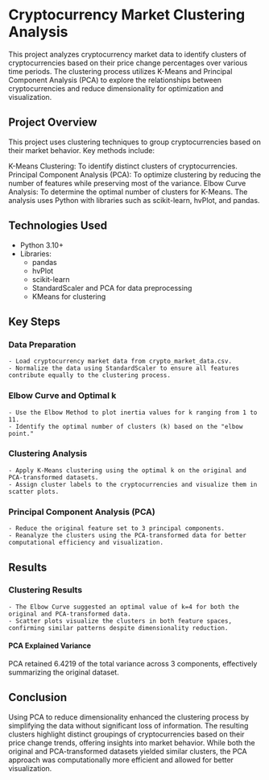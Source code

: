 # Cryptocurrency Market Clustering Analysis
This project analyzes cryptocurrency market data to identify clusters of cryptocurrencies based on their price change percentages over various time periods. The clustering process utilizes K-Means and Principal Component Analysis (PCA) to explore the relationships between cryptocurrencies and reduce dimensionality for optimization and visualization.

## Project Overview
This project uses clustering techniques to group cryptocurrencies based on their market behavior. Key methods include:

K-Means Clustering: To identify distinct clusters of cryptocurrencies.
Principal Component Analysis (PCA): To optimize clustering by reducing the number of features while preserving most of the variance.
Elbow Curve Analysis: To determine the optimal number of clusters for K-Means.
The analysis uses Python with libraries such as scikit-learn, hvPlot, and pandas.

## Technologies Used
- Python 3.10+
- Libraries:
    - pandas
    - hvPlot
    - scikit-learn
    - StandardScaler and PCA for data preprocessing
    - KMeans for clustering

## Key Steps
### Data Preparation
    - Load cryptocurrency market data from crypto_market_data.csv.
    - Normalize the data using StandardScaler to ensure all features contribute equally to the clustering process.
### Elbow Curve and Optimal k
    - Use the Elbow Method to plot inertia values for k ranging from 1 to 11.
    - Identify the optimal number of clusters (k) based on the "elbow point."
### Clustering Analysis
    - Apply K-Means clustering using the optimal k on the original and PCA-transformed datasets.
    - Assign cluster labels to the cryptocurrencies and visualize them in scatter plots.
### Principal Component Analysis (PCA)
    - Reduce the original feature set to 3 principal components.
    - Reanalyze the clusters using the PCA-transformed data for better computational efficiency and visualization.

## Results
### Clustering Results
    - The Elbow Curve suggested an optimal value of k=4 for both the original and PCA-transformed data.
    - Scatter plots visualize the clusters in both feature spaces, confirming similar patterns despite dimensionality reduction.
#### PCA Explained Variance
PCA retained 6.4219 of the total variance across 3 components, effectively summarizing the original dataset.

## Conclusion
Using PCA to reduce dimensionality enhanced the clustering process by simplifying the data without significant loss of information. The resulting clusters highlight distinct groupings of cryptocurrencies based on their price change trends, offering insights into market behavior. While both the original and PCA-transformed datasets yielded similar clusters, the PCA approach was computationally more efficient and allowed for better visualization.
